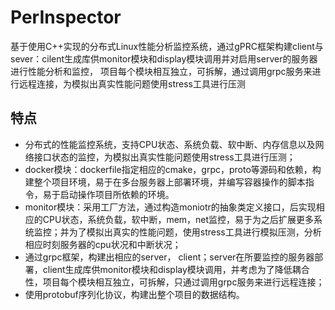 # PerInspector
基于使用C++实现的分布式Linux性能分析监控系统，通过gPRC框架构建client与sever：cilent生成库供monitor模块和display模块调用并对启用server的服务器进行性能分析和监控，
项目每个模块相互独立，可拆解，通过调用grpc服务来进行远程连接，为模拟出真实性能问题使用stress工具进行压测

## 特点
* 分布式的性能监控系统，支持CPU状态、系统负载、软中断、内存信息以及网络接口状态的监控，为模拟出真实性能问题使用stress工具进行压测；
* docker模块：dockerfile指定相应的cmake，grpc，proto等源码和依赖，构建整个项目环境，易于在多台服务器上部署环境，并编写容器操作的脚本指令，易于启动操作项目所依赖的环境。
* monitor模块：采用工厂方法，通过构造moniotr的抽象类定义接口，后实现相应的CPU状态，系统负载，软中断，mem，net监控，易于为之后扩展更多系统监控；并为了模拟出真实的性能问题，使用stress工具进行模拟压测，分析相应时刻服务器的cpu状况和中断状况；
* 通过grpc框架，构建出相应的server， client；server在所要监控的服务器部署，client生成库供monitor模块和display模块调用，并考虑为了降低耦合性，项目每个模块相互独立，可拆解，只通过调用grpc服务来进行远程连接；
* 使用protobuf序列化协议，构建出整个项目的数据结构。
